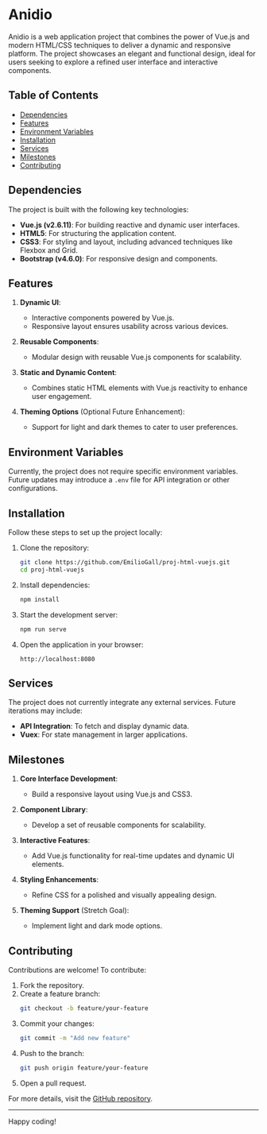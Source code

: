 # Anidio

Anidio is a web application project that combines the power of Vue.js and modern HTML/CSS techniques to deliver a dynamic and responsive platform. The project showcases an elegant and functional design, ideal for users seeking to explore a refined user interface and interactive components.

## Table of Contents

- [Dependencies](#dependencies)
- [Features](#features)
- [Environment Variables](#environment-variables)
- [Installation](#installation)
- [Services](#services)
- [Milestones](#milestones)
- [Contributing](#contributing)

## Dependencies

The project is built with the following key technologies:

- **Vue.js (v2.6.11)**: For building reactive and dynamic user interfaces.
- **HTML5**: For structuring the application content.
- **CSS3**: For styling and layout, including advanced techniques like Flexbox and Grid.
- **Bootstrap (v4.6.0)**: For responsive design and components.

## Features

1. **Dynamic UI**:
   - Interactive components powered by Vue.js.
   - Responsive layout ensures usability across various devices.

2. **Reusable Components**:
   - Modular design with reusable Vue.js components for scalability.

3. **Static and Dynamic Content**:
   - Combines static HTML elements with Vue.js reactivity to enhance user engagement.

4. **Theming Options** (Optional Future Enhancement):
   - Support for light and dark themes to cater to user preferences.

## Environment Variables

Currently, the project does not require specific environment variables. Future updates may introduce a `.env` file for API integration or other configurations.

## Installation

Follow these steps to set up the project locally:

1. Clone the repository:
   ```bash
   git clone https://github.com/EmilioGall/proj-html-vuejs.git
   cd proj-html-vuejs
   ```

2. Install dependencies:
   ```bash
   npm install
   ```

3. Start the development server:
   ```bash
   npm run serve
   ```

4. Open the application in your browser:
   ```
   http://localhost:8080
   ```

## Services

The project does not currently integrate any external services. Future iterations may include:

- **API Integration**: To fetch and display dynamic data.
- **Vuex**: For state management in larger applications.

## Milestones

1. **Core Interface Development**:
   - Build a responsive layout using Vue.js and CSS3.

2. **Component Library**:
   - Develop a set of reusable components for scalability.

3. **Interactive Features**:
   - Add Vue.js functionality for real-time updates and dynamic UI elements.

4. **Styling Enhancements**:
   - Refine CSS for a polished and visually appealing design.

5. **Theming Support** (Stretch Goal):
   - Implement light and dark mode options.

## Contributing

Contributions are welcome! To contribute:

1. Fork the repository.
2. Create a feature branch:
   ```bash
   git checkout -b feature/your-feature
   ```
3. Commit your changes:
   ```bash
   git commit -m "Add new feature"
   ```
4. Push to the branch:
   ```bash
   git push origin feature/your-feature
   ```
5. Open a pull request.

For more details, visit the [GitHub repository](https://github.com/EmilioGall/proj-html-vuejs).

---

Happy coding!
